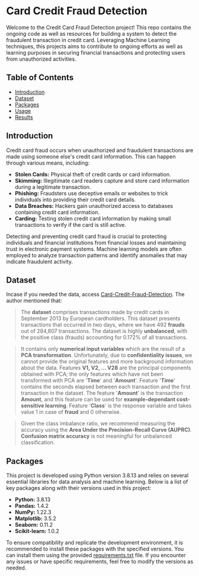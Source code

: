 # Card Credit Fraud Detection
Welcome to the Credit Card Fraud Detection project! This repo contains the ongoing code as well as resources for building a system to detect the fraudulent transaction in credit card. Leveraging Machine Learning techniques, this projects aims to contribute to ongoing efforts as well as learning purposes in securing financial transactions and protecting users from unauthorized activities.

## Table of Contents

- [Introduction](#introduction)
- [Dataset](#dataset)
- [Packages](#packages)
- [Usage](#usage)
- [Results](#results)

## Introduction
Credit card fraud occurs when unauthorized and fraudulent transactions are made using someone else's credit card information. This can happen through various means, including:

- **Stolen Cards:** Physical theft of credit cards or card information.
- **Skimming:** Illegitimate card readers capture and store card information during a legitimate transaction.
- **Phishing:** Fraudsters use deceptive emails or websites to trick individuals into providing their credit card details.
- **Data Breaches:** Hackers gain unauthorized access to databases containing credit card information.
- **Carding:** Testing stolen credit card information by making small transactions to verify if the card is still active.

Detecting and preventing credit card fraud is crucial to protecting individuals and financial institutions from financial losses and maintaining trust in electronic payment systems. Machine learning models are often employed to analyze transaction patterns and identify anomalies that may indicate fraudulent activity.

## Dataset
Incase if you needed the data, access [Card-Credit-Fraud-Detection](https://www.kaggle.com/datasets/mlg-ulb/creditcardfraud/data). The author mentioned that:
> The **dataset** comprises transactions made by credit cards in September 2013 by European cardholders. This dataset presents transactions that occurred in two days, where we have 492 **frauds** out of 284,807 transactions. The dataset is highly **unbalanced**, with the positive class (frauds) accounting for 0.172% of all transactions.

> It contains only **numerical input variables** which are the result of a **PCA transformation**. Unfortunately, due to **confidentiality issues**, we cannot provide the original features and more background information about the data. Features **V1, V2, … V28** are the principal components obtained with PCA; the only features which have not been transformed with PCA are '**Time**' and '**Amount**'. Feature '**Time**' contains the seconds elapsed between each transaction and the first transaction in the dataset. The feature '**Amount**' is the transaction **Amount**, and this feature can be used for **example-dependant cost-sensitive learning**. Feature '**Class**' is the response variable and takes value 1 in case of **fraud** and 0 otherwise.

> Given the class imbalance ratio, we recommend measuring the accuracy using the **Area Under the Precision-Recall Curve (AUPRC)**. **Confusion matrix accuracy** is not meaningful for unbalanced classification.

## Packages
This project is developed using Python version 3.8.13 and relies on several essential libraries for data analysis and machine learning. Below is a list of key packages along with their versions used in this project:

- **Python:** 3.8.13
- **Pandas:** 1.4.2
- **NumPy:** 1.22.3
- **Matplotlib:** 3.5.2
- **Seaborn:** 0.11.2
- **Scikit-learn:** 1.0.2

To ensure compatibility and replicate the development environment, it is recommended to install these packages with the specified versions. You can install them using the provided [requirements.txt](link_to_requirements_file_here) file. If you encounter any issues or have specific requirements, feel free to modify the versions as needed.
